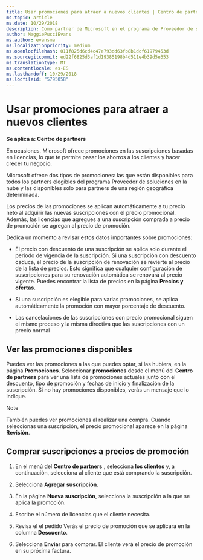 ```yaml
---
title: Usar promociones para atraer a nuevos clientes | Centro de partners
ms.topic: article
ms.date: 10/29/2018
description: Como partner de Microsoft en el programa de Proveedor de soluciones en la nube, puedes comprar suscripciones al precio de promoción y pasar el ahorro a tus clientes.
author: MaggiePucciEvans
ms.author: evansma
ms.localizationpriority: medium
ms.openlocfilehash: 011f825d6cd4c47e793dd63fb8b1dcf61979453d
ms.sourcegitcommit: ed22f6825d3af1d19385198b4d511e4b39d5e353
ms.translationtype: MT
ms.contentlocale: es-ES
ms.lasthandoff: 10/29/2018
ms.locfileid: "5795058"
---
```

# <a name="use-promotions-to-attract-new-customers"></a>Usar promociones para atraer a nuevos clientes  

**Se aplica a: Centro de partners**

<!--[FWLink: https://go.microsoft.com/fwlink/?linkid=852469]-->

En ocasiones, Microsoft ofrece promociones en las suscripciones basadas en licencias, lo que te permite pasar los ahorros a los clientes y hacer crecer tu negocio. 

Microsoft ofrece dos tipos de promociones: las que están disponibles para todos los partners elegibles del programa Proveedor de soluciones en la nube y las disponibles solo para partners de una región geográfica determinada.

Los precios de las promociones se aplican automáticamente a tu precio neto al adquirir las nuevas suscripciones con el precio promocional. Además, las licencias que agregues a una suscripción comprada a precio de promoción se agregan al precio de promoción. 

Dedica un momento a revisar estos datos importantes sobre promociones:

-   El precio con descuento de una suscripción se aplica solo durante el periodo de vigencia de la suscripción. Si una suscripción con descuento caduca, el precio de la suscripción de renovación se revierte al precio de la lista de precios. Esto significa que cualquier configuración de suscripciones para su renovación automática se renovará al precio vigente. Puedes encontrar la lista de precios en la página **Precios y ofertas**. 

-   Si una suscripción es elegible para varias promociones, se aplica automáticamente la promoción con mayor porcentaje de descuento.

-   Las cancelaciones de las suscripciones con precio promocional siguen el mismo proceso y la misma directiva que las suscripciones con un precio normal

## <a name="see-available-promotions"></a>Ver las promociones disponibles

Puedes ver las promociones a las que puedes optar, si las hubiera, en la página **Promociones**. Seleccionar **promociones** desde el menú del **Centro de partners** para ver una lista de promociones actuales junto con el descuento, tipo de promoción y fechas de inicio y finalización de la suscripción. Si no hay promociones disponibles, verás un mensaje que lo indique. 

> [!NOTE]  
> También puedes ver promociones al realizar una compra. Cuando seleccionas una suscripción, el precio promocional aparece en la página **Revisión**.

## <a name="purchase-subscriptions-at-promotion-prices"></a>Comprar suscripciones a precios de promoción

1. En el menú del **Centro de partners** , selecciona **los clientes** y, a continuación, selecciona al cliente que está comprando la suscripción. 

2. Selecciona **Agregar suscripción**.

3. En la página **Nueva suscripción**, selecciona la suscripción a la que se aplica la promoción.

4. Escribe el número de licencias que el cliente necesita. 

5. Revisa el el pedido Verás el precio de promoción que se aplicará en la columna **Descuento**.  

6.  Selecciona **Enviar** para comprar. El cliente verá el precio de promoción en su próxima factura.  



